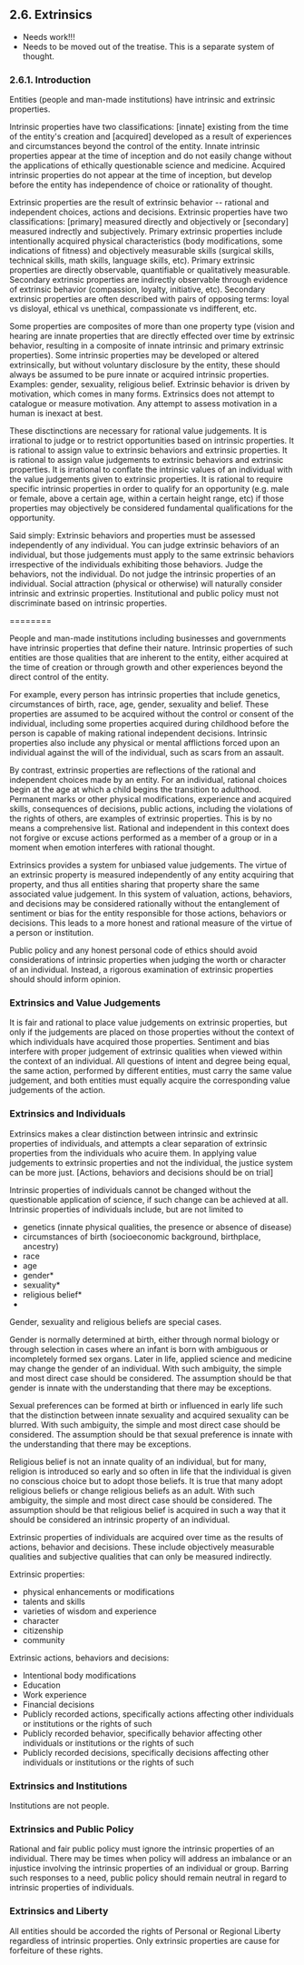 ## 2.6. Extrinsics

* Needs work!!!
* Needs to be moved out of the treatise.  This is a separate system of thought.

### 2.6.1. Introduction

Entities (people and man-made institutions) have intrinsic and extrinsic properties.

Intrinsic properties have two classifications: [innate] existing from the time of the entity's creation and [acquired] developed as a result of experiences and circumstances beyond the control of the entity.
Innate intrinsic properties appear at the time of inception and do not easily change without the applications of ethically questionable science and medicine.
Acquired intrinsic properties do not appear at the time of inception, but develop before the entity has independence of choice or rationality of thought.

Extrinsic properties are the result of extrinsic behavior -- rational and independent choices, actions and decisions. 
Extrinsic properties have two classifications: [primary] measured directly and objectively or [secondary] measured indrectly and subjectively.
Primary extrinsic properties include intentionally acquired physical characteristics (body modifications, some indications of fitness) and objectively measurable skills (surgical skills, technical skills, math skills, language skills, etc).  Primary extrinsic properties are directly observable, quantifiable or qualitatively measurable.
Secondary extrinsic properties are indirectly observable through evidence of extrinsic behavior (compassion, loyalty, initiative, etc).  Secondary extrinsic properties are often described with pairs of opposing terms: loyal vs disloyal, ethical vs unethical, compassionate vs indifferent, etc.

Some properties are composites of more than one property type (vision and hearing are innate properties that are directly effected over time by extrinsic behavior, resulting in a composite of innate intrinsic and primary extrinsic properties).
Some intrinsic properties may be developed or altered extrinsically, but without voluntary disclosure by the entity, these should always be assumed to be pure innate or acquired intrinsic properties.  Examples: gender, sexuality, religious belief.
Extrinsic behavior is driven by motivation, which comes in many forms.  Extrinsics does not attempt to catalogue or measure motivation.  Any attempt to assess motivation in a human is inexact at best.

These disctinctions are necessary for rational value judgements.
It is irrational to judge or to restrict opportunities based on intrinsic properties.
It is rational to assign value to extrinsic behaviors and extrinsic properties.
It is rational to assign value judgements to extrinsic behaviors and extrinsic properties.
It is irrational to conflate the intrinsic values of an individual with the value judgements given to extrinsic properties. 
It is rational to require specific intrinsic properties in order to qualify for an opportunity (e.g. male or female, above a certain age, within a certain height range, etc) if those properties may objectively be considered fundamental qualifications for the opportunity.

Said simply: Extrinsic behaviors and properties must be assessed independently of any individual.  You can judge extrinsic behaviors of an individual, but those judgements must apply to the same extrinsic behaviors irrespective of the individuals exhibiting those behaviors.  Judge the behaviors, not the individual.  Do not judge the intrinsic properties of an individual.  Social attraction (physical or otherwise) will naturally consider intrinsic and extrinsic properties.  Institutional and public policy must not discriminate based on intrinsic properties.




========

People and man-made institutions including businesses and governments have intrinsic properties that define their nature.  Intrinsic properties of such entities are those qualities that are inherent to the entity, either acquired at the time of creation or through growth and other experiences beyond the direct control of the entity.

For example, every person has intrinsic properties that include genetics, circumstances of birth, race, age, gender, sexuality and belief.  These properties are assumed to be acquired without the control or consent of the individual, including some properties acquired during childhood before the person is capable of making rational independent decisions.  Intrinsic properties also include any physical or mental afflictions forced upon an individual against the will of the individual, such as scars from an assault.

By contrast, extrinsic properties are reflections of the rational and independent choices made by an entity.  For an individual, rational choices begin at the age at which a child begins the transition to adulthood.  Permanent marks or other physical modifications, experience and acquired skills, consequences of decisions, public actions, including the violations of the rights of others, are examples of extrinsic properties.  This is by no means a comprehensive list.  Rational and independent in this context does not forgive or excuse actions performed as a member of a group or in a moment when emotion interferes with rational thought.

Extrinsics provides a system for unbiased value judgements.  The virtue of an extrinsic property is measured independently of any entity acquiring that property, and thus all entities sharing that property share the same associated value judgement.  In this system of valuation, actions, behaviors, and decisions may be considered rationally without the entanglement of sentiment or bias for the entity responsible for those actions, behaviors or decisions.  This leads to a more honest and rational measure of the virtue of a person or institution.

Public policy and any honest personal code of ethics should avoid considerations of intrinsic properties when judging the worth or character of an individual.  Instead, a rigorous examination of extrinsic properties should should inform opinion.


### Extrinsics and Value Judgements
It is fair and rational to place value judgements on extrinsic properties, but only if the judgements are placed on those properties without the context of which individuals have acquired those properties.  Sentiment and bias interfere with proper judgement of extrinsic qualities when viewed within the context of an individual.  All questions of intent and degree being equal, the same action, performed by different entities, must carry the same value judgement, and both entities must equally acquire the corresponding value judgements of the action.

### Extrinsics and Individuals
Extrinsics makes a clear distinction between intrinsic and extrinsic properties of individuals, and attempts a clear separation of extrinsic properties from the individuals who acuire them.  In applying value judgements to extrinsic properties and not the individual, the justice system can be more just.  [Actions, behaviors and decisions should be on trial]

Intrinsic properties of individuals cannot be changed without the questionable application of science, if such change can be achieved at all.  Intrinsic properties of individuals include, but are not limited to

* genetics (innate physical qualities, the presence or absence of disease)
* circumstances of birth (socioeconomic background, birthplace, ancestry)
* race
* age
* gender*
* sexuality* 
* religious belief* 
* 

Gender, sexuality and religious beliefs are special cases.

Gender is normally determined at birth, either through normal biology or through selection in cases where an infant is born with ambiguous or incompletely formed sex organs. Later in life, applied science and medicine may change the gender of an individual.  With such ambiguity, the simple and most direct case should be considered.  The assumption should be that gender is innate with the understanding that there may be exceptions.

Sexual preferences can be formed at birth or influenced in early life such that the distinction between innate sexuality and acquired sexuality can be blurred.  With such ambiguity, the simple and most direct case should be considered.  The assumption should be that sexual preference is innate with the understanding that there may be exceptions. 

Religious belief is not an innate quality of an individual, but for many, religion is introduced so early and so often in life that the individual is given no conscious choice but to adopt those beliefs.  It is true that many adopt religious beliefs or change religious beliefs as an adult.  With such ambiguity, the simple and most direct case should be considered.  The assumption should be that religious belief is acquired in such a way that it should be considered an intrinsic property of an individual.

Extrinsic properties of individuals are acquired over time as the results of actions, behavior and decisions.  These include objectively measurable qualities and subjective qualities that can only be measured indirectly.



Extrinsic properties: 

* physical enhancements or modifications
* talents and skills
* varieties of wisdom and experience
* character 
* citizenship
* community

Extrinsic actions, behaviors and decisions:

* Intentional body modifications 
* Education
* Work experience
* Financial decisions
* Publicly recorded actions, specifically actions affecting other individuals or institutions or the rights of such
* Publicly recorded behavior, specifically behavior affecting other individuals or institutions or the rights of such
* Publicly recorded decisions, specifically decisions affecting other individuals or institutions or the rights of such



### Extrinsics and Institutions
Institutions are not people.  

### Extrinsics and Public Policy
Rational and fair public policy must ignore the intrinsic properties of an individual.  There may be times when policy will address an imbalance or an injustice involving the intrinsic properties of an individual or group.  Barring such responses to a need, public policy should remain neutral in regard to intrinsic properties of individuals.

### Extrinsics and Liberty
All entities should be accorded the rights of Personal or Regional Liberty regardless of intrinsic properties.  Only extrinsic properties are cause for forfeiture of these rights.


